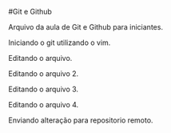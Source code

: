 #Git e Github

Arquivo da aula de Git e Github para iniciantes.

Iniciando o git utilizando o vim.

Editando o arquivo.

Editando o arquivo 2.

Editando o arquivo 3.

Editando o arquivo 4.

Enviando alteração para repositorio remoto.
